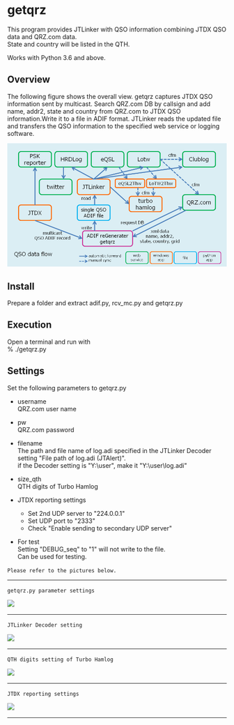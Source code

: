 # getqrz

This program provides JTLinker with QSO information combining JTDX QSO data and QRZ.com data.<br>
State and country will be listed in the QTH.

Works with Python 3.6 and above.

## Overview
The following figure shows the overall view.
getqrz captures JTDX QSO information sent by multicast.
Search QRZ.com DB by callsign and add name, addr2, state and country from QRZ.com to JTDX QSO information.Write it to a file in ADIF format.
JTLinker reads the updated file and transfers the QSO information to the specified web service or logging software.

![](img/rtupload.png)

## Install
Prepare a folder and extract adif.py, rcv_mc.py and getqrz.py

## Execution
Open a terminal and run with<br>
% ./getqrz.py

## Settings
Set the following parameters to getqrz.py

- username<br>
  QRZ.com user name

- pw<br>
  QRZ.com password

- filename<br>
The path and file name of log.adi specified in the JTLinker Decoder setting "File path of log.adi (JTAlert)".<br>
  if the Decoder setting is "Y:\user\", make it "Y:\user\log.adi"

- size_qth<br>
  QTH digits of Turbo Hamlog

- JTDX reporting settings<br>
  - Set 2nd UDP server to "224.0.0.1"
  - Set UDP port to "2333"
  - Check "Enable sending to secondary UDP server"


- For test<br>
  Setting "DEBUG_seq" to "1" will not write to the file.<br>
  Can be used for testing.

```Please refer to the pictures below.```
***
```getqrz.py parameter settings```

![](img/getqrz_setting.png)
***
```JTLinker Decoder setting```

![](img/jtlinker_setting_decoder_ed.png)
***
```QTH digits setting of Turbo Hamlog```

![](img/tbhamlog_setting_ed.png)
***
```JTDX reporting settings```

![](img/jtdx_setting_reporting_ed.png)
***

